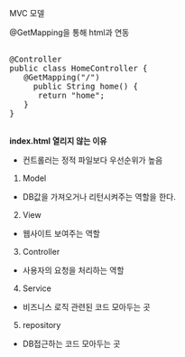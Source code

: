 MVC 모델

@GetMapping을 통해 html과 연동

<pre>

@Controller
public class HomeController {
   @GetMapping("/")
     public String home() {
      return "home";
   }
}

</pre>

**index.html 열리지 않는 이유**
- 컨트롤러는 정적 파일보다 우선순위가 높음



1. Model
- DB값을 가져오거나 리턴시켜주는 역할을 한다.
2. View
- 웹사이트 보여주는 역할
3. Controller
- 사용자의 요청을 처리하는 역할
4. Service
- 비즈니스 로직 관련된 코드 모아두는 곳
5. repository 
- DB접근하는 코드 모아두는 곳
